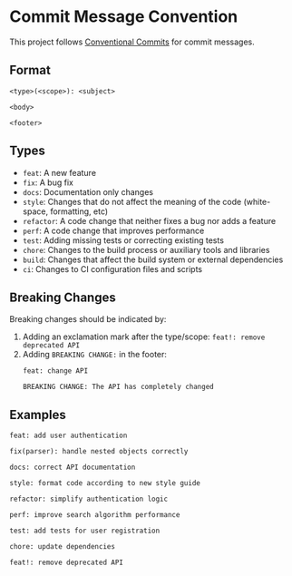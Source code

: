 # Commit Message Convention

This project follows [Conventional Commits](https://www.conventionalcommits.org/) for commit messages.

## Format

```
<type>(<scope>): <subject>

<body>

<footer>
```

## Types

- `feat`: A new feature
- `fix`: A bug fix
- `docs`: Documentation only changes
- `style`: Changes that do not affect the meaning of the code (white-space, formatting, etc)
- `refactor`: A code change that neither fixes a bug nor adds a feature
- `perf`: A code change that improves performance
- `test`: Adding missing tests or correcting existing tests
- `chore`: Changes to the build process or auxiliary tools and libraries
- `build`: Changes that affect the build system or external dependencies
- `ci`: Changes to CI configuration files and scripts

## Breaking Changes

Breaking changes should be indicated by:
1. Adding an exclamation mark after the type/scope: `feat!: remove deprecated API`
2. Adding `BREAKING CHANGE:` in the footer: 
   ```
   feat: change API
   
   BREAKING CHANGE: The API has completely changed
   ```

## Examples

```
feat: add user authentication

fix(parser): handle nested objects correctly

docs: correct API documentation

style: format code according to new style guide

refactor: simplify authentication logic

perf: improve search algorithm performance

test: add tests for user registration

chore: update dependencies

feat!: remove deprecated API
``` 
